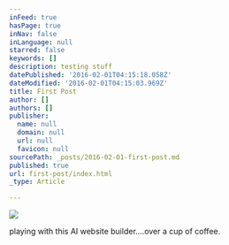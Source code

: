 ```yaml
---
inFeed: true
hasPage: true
inNav: false
inLanguage: null
starred: false
keywords: []
description: testing stuff
datePublished: '2016-02-01T04:15:18.058Z'
dateModified: '2016-02-01T04:15:03.969Z'
title: First Post
author: []
authors: []
publisher:
  name: null
  domain: null
  url: null
  favicon: null
sourcePath: _posts/2016-02-01-first-post.md
published: true
url: first-post/index.html
_type: Article

---
```

![](https://the-grid-user-content.s3-us-west-2.amazonaws.com/9c60e2b5-43a5-4f82-a59c-a12184dfa77e.jpg)

playing with this AI website builder....over a cup of coffee.